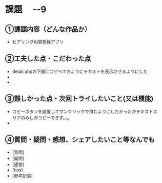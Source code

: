 # 課題　 --9

## ①課題内容（どんな作品か）
- ヒアリング内容登録アプリ

## ②工夫した点・こだわった点
- detail.phpの下部にコピペできようにテキストを表示させるようにした
- 
- 

## ③難しかった点・次回トライしたいこと(又は機能)
- コピーボタンを設置してワンクリックで済むようにしたかったがテキストエリアのみしかコピーできず。。。
- 

## ④質問・疑問・感想、シェアしたいこと等なんでも
- [質問]
- [疑問]
- [感想]
- [tips]
- [参考記事]
